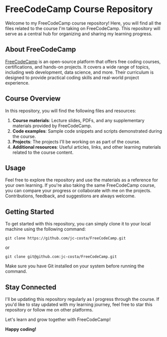 # FreeCodeCamp Course Repository

Welcome to my FreeCodeCamp course repository! Here, you will find all the files related to the course I'm taking on FreeCodeCamp. This repository will serve as a central hub for organizing and sharing my learning progress.

## About FreeCodeCamp

[FreeCodeCamp](https://www.freecodecamp.org/) is an open-source platform that offers free coding courses, certifications, and hands-on projects. It covers a wide range of topics, including web development, data science, and more. Their curriculum is designed to provide practical coding skills and real-world project experience.

## Course Overview

In this repository, you will find the following files and resources:

1. **Course materials**: Lecture slides, PDFs, and any supplementary materials provided by FreeCodeCamp.
2. **Code examples**: Sample code snippets and scripts demonstrated during the course.
3. **Projects**: The projects I'll be working on as part of the course.
4. **Additional resources**: Useful articles, links, and other learning materials related to the course content.

## Usage

Feel free to explore the repository and use the materials as a reference for your own learning. If you're also taking the same FreeCodeCamp course, you can compare your progress or collaborate with me on the projects. Contributions, feedback, and suggestions are always welcome.

## Getting Started

To get started with this repository, you can simply clone it to your local machine using the following command:

```shell
git clone https://github.com/jc-costa/FreeCodeCamp.git
```
or

```shell
git clone git@github.com:jc-costa/FreeCodeCamp.git
```

Make sure you have Git installed on your system before running the command.

## Stay Connected

I'll be updating this repository regularly as I progress through the course. If you'd like to stay updated with my learning journey, feel free to star this repository or follow me on other platforms.

Let's learn and grow together with FreeCodeCamp!

**Happy coding!**
